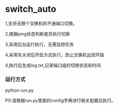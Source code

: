 # switch_auto
  
  1,支持无限个交换机的不通端口切换。
  
  2,根据ping状态判断是否执行切换
  
  3,采用后台运行执行，无需监控任务

  4,采用先关闭后开启方式执行，防止交换机出现环路
  
  4,执行后生成log.txt,记录端口组的切换状态和时间
### 运行方式
  
  python run.py
  
  PS:请根据run.py里面的config字典进行相关配置后执行。
